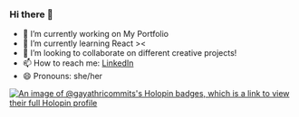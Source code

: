 ### Hi there 👋

- 🔭 I’m currently working on My Portfolio
- 🌱 I’m currently learning React ><
- 👯 I’m looking to collaborate on different creative projects!
- 📫 How to reach me: [LinkedIn](www.linkedin.com/in/gayathri-sankar-3b5828259/)
- 😄 Pronouns: she/her


[![An image of @gayathricommits's Holopin badges, which is a link to view their full Holopin profile](https://holopin.me/gayathricommits)](https://holopin.io/@gayathricommits)
